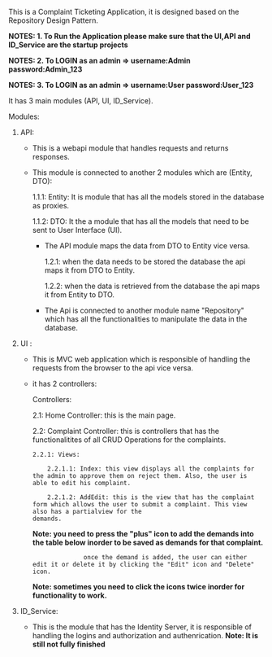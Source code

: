 This is a Complaint Ticketing Application, it is designed based on the Repository Design Pattern.

**NOTES: 1. To Run the Application please make sure that the UI,API and ID_Service are the startup projects**

**NOTES: 2. To LOGIN as an admin => username:Admin password:Admin_123**

**NOTES: 3. To LOGIN as an admin => username:User password:User_123**


It has 3 main modules (API, UI, ID_Service).

Modules:
  1. API:
     - This is a webapi module that handles requests and returns responses.
     - This module is connected to another 2 modules which are (Entity, DTO):
       
         1.1.1: Entity: It is module that has all the models stored in the database as proxies.
       
         1.1.2: DTO: It the a module that has all the models that need to be sent to User Interface (UI).
       
       - The API module maps the data from DTO to Entity vice versa.
         
         1.2.1: when the data needs to be stored the database the api maps it from DTO to Entity.
         
         1.2.2: when the data is retrieved from the database the api maps it from Entity to DTO.
         
       - The Api is connected to another module name "Repository" which has all the functionalities to manipulate the data in the database.
         
  2. UI :
     
     - This is MVC web application which is responsible of handling the requests from the browser to the api vice versa.
       
     - it has 2 controllers:
       
       Controllers:
     
         2.1: Home Controller: this is the main page.
       
         2.2: Complaint Controller: this is controllers that has the functionalitites of all CRUD Operations for the complaints.
       
           2.2.1: Views:
       
               2.2.1.1: Index: this view displays all the complaints for the admin to approve them on reject them. Also, the user is able to edit his complaint.
       
               2.2.1.2: AddEdit: this is the view that has the complaint form which allows the user to submit a complaint. This view also has a partialview for the                             demands.
       ****Note: you need to press the "plus" icon to add the demands into the table below inorder to be saved as demands for that complaint.****
       
                         once the demand is added, the user can either edit it or delete it by clicking the "Edit" icon and "Delete" icon.
       ****Note: sometimes you need to click the icons twice inorder for functionality to work.****


   3. ID_Service:

      - This is the module that has the Identity Server, it is responsible of handling the logins and authorization and authenrication.
        **Note: It is still not fully finished**
